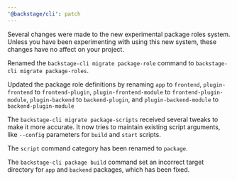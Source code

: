 ```yaml
---
'@backstage/cli': patch
---
```


Several changes were made to the new experimental package roles system. Unless you have been experimenting with using this new system, these changes have no affect on your project.

Renamed the `backstage-cli migrate package-role` command to `backstage-cli migrate package-roles`.

Updated the package role definitions by renaming `app` to `frontend`, `plugin-frontend` to `frontend-plugin`, `plugin-frontend-module` to `frontend-plugin-module`, `plugin-backend` to `backend-plugin`, and `plugin-backend-module` to `backend-plugin-module`

The `backstage-cli migrate package-scripts` received several tweaks to make it more accurate. It now tries to maintain existing script arguments, like `--config` parameters for `build` and `start` scripts.

The `script` command category has been renamed to `package`.

The `backstage-cli package build` command set an incorrect target directory for `app` and `backend` packages, which has been fixed.
